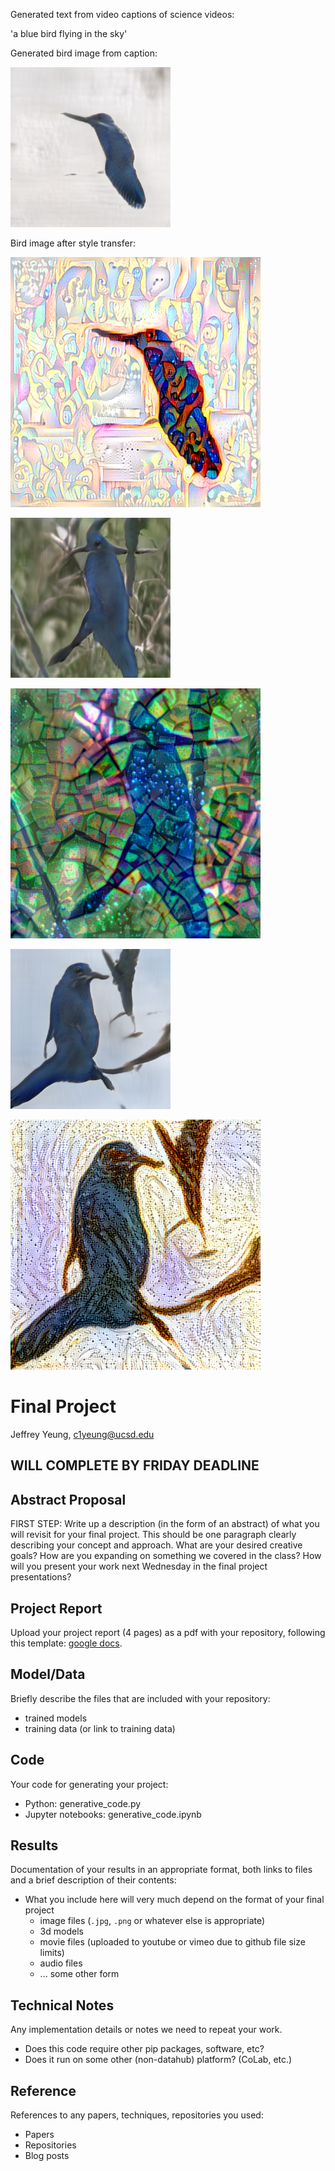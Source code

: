 Generated text from video captions of science videos:

'a blue bird flying in the sky'

Generated bird image from caption:

![bird1](https://github.com/ucsd-ml-arts/ml-art-final-jeffrey/blob/master/bird1.png)

Bird image after style transfer:

![bird1ST](https://github.com/ucsd-ml-arts/ml-art-final-jeffrey/blob/master/bird1ST.png)

![bird2](https://github.com/ucsd-ml-arts/ml-art-final-jeffrey/blob/master/bird2.png)

![bird2ST](https://github.com/ucsd-ml-arts/ml-art-final-jeffrey/blob/master/bird2ST.png)

![bird3](https://github.com/ucsd-ml-arts/ml-art-final-jeffrey/blob/master/bird3.png)

![bird3ST](https://github.com/ucsd-ml-arts/ml-art-final-jeffrey/blob/master/bird3ST.png)








# Final Project

Jeffrey Yeung, c1yeung@ucsd.edu

## WILL COMPLETE BY FRIDAY DEADLINE

## Abstract Proposal

FIRST STEP: Write up a description (in the form of an abstract) of what you will revisit for your final project. This should be one paragraph clearly describing your concept and approach. What are your desired creative goals? How are you expanding on something we covered in the class? How will you present your work next Wednesday in the final project presentations? 

## Project Report

Upload your project report (4 pages) as a pdf with your repository, following this template: [google docs](https://docs.google.com/document/d/133H59WZBmH6MlAgFSskFLMQITeIC5d9b2iuzsOfa4E8/edit?usp=sharing).

## Model/Data

Briefly describe the files that are included with your repository:
- trained models
- training data (or link to training data)

## Code

Your code for generating your project:
- Python: generative_code.py
- Jupyter notebooks: generative_code.ipynb

## Results

Documentation of your results in an appropriate format, both links to files and a brief description of their contents:
- What you include here will very much depend on the format of your final project
  - image files (`.jpg`, `.png` or whatever else is appropriate)
  - 3d models
  - movie files (uploaded to youtube or vimeo due to github file size limits)
  - audio files
  - ... some other form

## Technical Notes

Any implementation details or notes we need to repeat your work. 
- Does this code require other pip packages, software, etc?
- Does it run on some other (non-datahub) platform? (CoLab, etc.)

## Reference

References to any papers, techniques, repositories you used:
- Papers
- Repositories
- Blog posts
